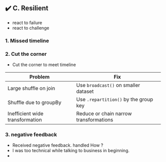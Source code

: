 ## ✔️ C. Resilient
- react to failure
- react to challenge

### 1. Missed timeline

### 2. Cut the corner
- Cut the corner to meet timeline

| **Problem**                     | **Fix**                                |
| ------------------------------- | -------------------------------------- |
| Large shuffle on join           | Use `broadcast()` on smaller dataset   |
| Shuffle due to groupBy          | Use `.repartition()` by the group key  |
| Inefficient wide transformation | Reduce or chain narrow transformations |

### 3. negative feedback
- Received negative feedback. handled How ?
- I was too technical while talking to business in beginning.
- 

